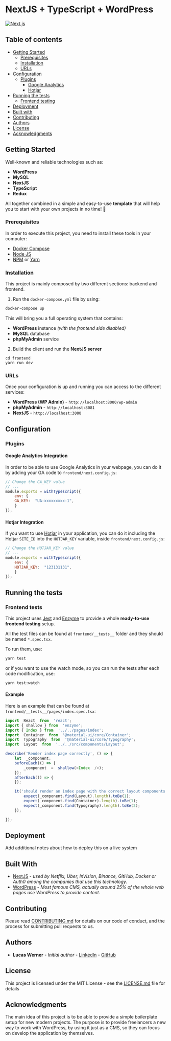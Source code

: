 # NextJS + TypeScript + WordPress

[![Next.js](https://assets.zeit.co/image/upload/v1538361091/repositories/next-js/next-js.png)](https://nextjs.org)
## Table of contents
- [Getting Started](#getting-started)
	- [Prerequisites](#prerequisites)
	- [Installation](#installation)
	- [URLs](#urls)
- [Configuration](#configuration)
	- [Plugins](#plugins)
		- [Google Analytics](#google-analytics-integration)
		- [Hotjar](#hotjar-integration)
- [Running the tests](#running-the-tests)
	- [Frontend testing](#frontend-tests)
- [Deployment](#deployment)
- [Built with](#build-with)
- [Contributing](#contributing)
- [Authors](#authors)
- [License](#license)
- [Acknowledgments](#acknowledgments)

## Getting Started

Well-known and reliable technologies such as:
* **WordPress**
* **MySQL** 
* **NextJS**
* **TypeScript**
* **Redux**

All together combined in a simple and easy-to-use **template** that will help you to start with your own projects in no time! :rocket:

### Prerequisites

In order to execute this project, you need to install these tools in your computer:
* [Docker Compose]([https://docs.docker.com/install/](https://docs.docker.com/install/))
* [Node JS](https://nodejs.org/)
* [NPM](https://nodejs.org/) or [Yarn](https://yarnpkg.com/lang/en/)

### Installation

This project is mainly composed by two different sections: backend and frontend.

1. Run the `docker-compose.yml` file by using:

```sh
docker-compose up
```
This will bring you a full operating system that contains:
* **WordPress** instance _(with the frontend side disabled)_
*  **MySQL** database 
* **phpMyAdmin** service

2. Build the client and run the **NextJS server**

```
cd frontend
yarn run dev
```
### URLs

Once your configuration is up and running you can access to the different services:
* **WordPress (WP Admin)** - `http://localhost:8000/wp-admin`
* **phpMyAdmin** - `http://localhost:8081`
* **NextJS** - `http://localhost:3000` 

## Configuration

### Plugins
#### Google Analytics Integration
In order to be able to use Google Analytics in your webpage, you can do it by adding your GA code to `frontend/next.config.js`:

```javascript
// Change the GA_KEY value
// ...
module.exports = withTypescript({
	env: {
	GA_KEY:  "UA-xxxxxxxxx-1",
	}
});
```

#### Hotjar Integration
If you want to use [Hotjar](https://www.hotjar.com/) in your application, you can do it including the Hotjar `SITE_ID` into the `HOTJAR_KEY` variable, inside `frontend/next.config.js`:
```javascript
// Change the HOTJAR_KEY value
// ...
module.exports = withTypescript({
	env: {
	HOTJAR_KEY:  "123131131", 
	}
});
```


## Running the tests

### Frontend tests

This project uses [Jest](https://jestjs.io/) and [Enzyme](https://airbnb.io/enzyme/) to provide a whole **ready-to-use frontend testing** setup.

All the test files can be found at `frontend/__tests__` folder and they should be named `*.spec.tsx`. 

To run them, use:
```sh
yarn test
```
or if you want to use the watch mode, so you can run the tests after each code modification, use:
```sh
yarn test:watch
```

#### Example

Here is an example that can be found at `frontend/__tests__/pages/index.spec.tsx`:
```javascript
import  React  from  'react';
import { shallow } from  'enzyme';
import { Index } from  '../../pages/index';
import  Container  from  '@material-ui/core/Container';
import  Typography  from  '@material-ui/core/Typography';
import  Layout  from  '../../src/components/Layout';

describe('Render index page correctly', () => {
	let  _component;
	beforeEach(() => {
		_component  =  shallow(<Index  />);
	});
	afterEach(() => {
	});

	it('should render an index page with the correct layout components', () => {
		expect(_component.find(Layout).length).toBe(1);
		expect(_component.find(Container).length).toBe(1);
		expect(_component.find(Typography).length).toBe(2);
	});

});
```

## Deployment

Add additional notes about how to deploy this on a live system

## Built With

* [NextJS](https://nextjs.org) - _used by Netflix, Uber, InVision, Binance, GitHub, Docker or Auth0 among the companies that use this technology._
* [WordPress](https://wordpress.org/) - _Most famous CMS, actually around 25% of the whole web pages use WordPress to provide content._

## Contributing

Please read [CONTRIBUTING.md](https://gist.github.com/PurpleBooth/b24679402957c63ec426) for details on our code of conduct, and the process for submitting pull requests to us.

## Authors

* **Lucas Werner** - *Initial author* - [LinkedIn](https://www.linkedin.com/in/lucas-werner/) - [GitHub](https://github.com/lucaswerner90/)

## License

This project is licensed under the MIT License - see the [LICENSE.md](LICENSE.md) file for details

## Acknowledgments

The main idea of this project is to be able to provide a simple boilerplate setup for new modern projects. The purpose is to provide freelancers a new way to work with WordPress, by using it just as a CMS, so they can focus on develop the application by themselves. 